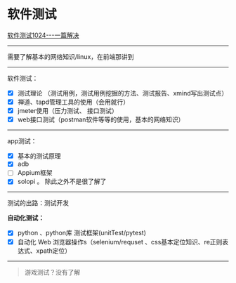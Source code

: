 # 软件测试

[软件测试1024---一篇解决](https://www.bilibili.com/video/BV1bg411V7pp/?spm_id_from=333.999.0.0&vd_source=ae1743069d1cb97d6b6a1d21340b6497)

---

需要了解基本的网络知识/linux，在前端那讲到

---

软件测试：

- [x] 测试理论  （测试用例，测试用例挖掘的方法、测试报告、xmind写出测试点）
- [x] 禅道、tapd管理工具的使用（会用就行）
- [x] jmeter使用（压力测试、	接口测试）
- [x] web接口测试（postman软件等等的使用，基本的网络知识）

---

app测试：

- [x] 基本的测试原理   
- [x] adb	
- [ ] Appium框架
- [x] solopi  。   除此之外不是很了解了	

---

测试的出路：测试开发

**自动化测试：**

- [x] python 、python库   测试框架(unitTest/pytest)
- [x] 自动化 Web 浏览器操作s（selenium/requset 、css基本定位知识、re正则表达式、xpath定位）

---



> 游戏测试？没有了解
